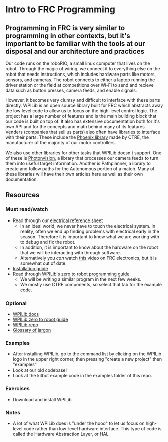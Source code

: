 # Intro to FRC Programming

## Programming in FRC is very similar to programming in other contexts, but it's important to be familiar with the tools at our disposal and our architecture and practices

Our code runs on the roboRIO, a small linux computer that lives on the robot.
Through the magic of wiring, we connect it to everything else on the robot that needs instructions, which includes hardware parts like motors, sensors, and cameras.
The robot connects to either a laptop running the driver station or the field at competitions over Wi-Fi to send and recieve data such as button presses, camera feeds, and enable signals.

However, it becomes very clumsy and difficult to interface with these parts directly.
WPILib is an open source library built for FRC which abstracts away the low level code to allow us to focus on the high-level control logic.
The project has a large number of features and is the main building block that our code is built on top of.
It also has extensive documentation both for it's own API and for the concepts and math behind many of its features.
Venders (companies that sell us parts) also often have libraries to interface with their parts.
These include the [Phoenix library](https://v6.docs.ctr-electronics.com/en/stable/) made by CTRE, the manufacturer of the majority of our motor controllers.

We also use other libraries for other tasks that WPILib doesn't support. One of these is [Photonvision](../Specifics/Vision.md), a library that processes our camera feeds to turn them into useful target information.
Another is Pathplanner, a library to create and follow paths for the Autonomous portion of a match.
Many of these libraries will have their own articles here as well as their own documentation.

## Resources

### Must read/watch

- Read through our [electrical reference sheet](../General/ElectronicsCrashCourse.md)
  - In an ideal world, we never have to touch the electrical system.
    In reality, often we end up finding problems with electrical early in the season.
    Therefore it is important to know what we are working with to debug and fix the robot.
  - In addition, it is important to know about the hardware on the robot that we will be interacting with through software.
  - Alternatively you *can* watch [this](https://www.youtube.com/watch?v=XHx3JeTk0Qw) video on FRC electronics, but it is somewhat out of date.
- [Installation guide](https://docs.wpilib.org/en/stable/docs/zero-to-robot/step-2/wpilib-setup.html)
- Read through [WPILib's zero to robot programming guide](https://docs.wpilib.org/en/stable/docs/zero-to-robot/step-4/creating-test-drivetrain-program-cpp-java.html)
  - We will be writing a similar program in the next few weeks.
  - We mostly use CTRE components, so select that tab for the example code.

### Optional

- [WPILib docs](https://docs.wpilib.org/en/stable/index.html)
- [WPILib zero to robot guide](https://docs.wpilib.org/en/stable/docs/zero-to-robot/introduction.html)
- [WPILib repo](https://github.com/wpilibsuite/allwpilib)
- [Glossary of jargon](https://docs.wpilib.org/en/stable/docs/software/frc-glossary.html)

### Examples

- After installing WPILib, go to the command list by clicking on the WPILib logo in the upper right corner, then pressing "create a new project" then "examples"
- Look at our old codebase!
- Look at the kitbot example code in the examples folder of this repo.

### Exercises

- Download and install WPILib

### Notes

- A lot of what WPILib does is "under the hood" to let us focus on high-level code rather than low-level hardware interface.
  This type of code is called the Hardware Abstraction Layer, or HAL
